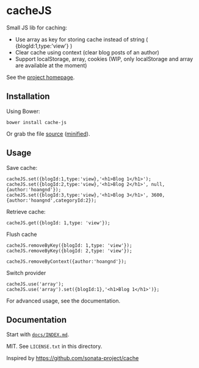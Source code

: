 # cacheJS

Small JS lib for caching:
* Use array as key for storing cache instead of string ( {blogId:1,type:'view'} )
* Clear cache using context (clear blog posts of an author)
* Support localStorage, array, cookies (WIP, only localStorage and array are available at the moment)

See the [project homepage](http://hoangnd25.github.io/cacheJS).

## Installation
Using Bower:

    bower install cache-js

Or grab the file [source](https://raw.githubusercontent.com/hoangnd25/cacheJS/master/dist/cacheJS.js) ([minified](https://raw.githubusercontent.com/hoangnd25/cacheJS/master/dist/cacheJS.min.js)).

## Usage

Save cache:

    cacheJS.set({blogId:1,type:'view},'<h1>Blog 1</h1>');
    cacheJS.set({blogId:2,type:'view},'<h1>Blog 2</h1>', null, {author:'hoangnd'});
    cacheJS.set({blogId:3,type:'view},'<h1>Blog 3</h1>', 3600, {author:'hoangnd',categoryId:2});
    
Retrieve cache:
    
    cacheJS.get({blogId: 1,type: 'view'});
    
Flush cache

    cacheJS.removeByKey({blogId: 1,type: 'view'});
    cacheJS.removeByKey({blogId: 2,type: 'view'});
    
    cacheJS.removeByContext({author:'hoangnd'});
        
Switch provider

    cacheJS.use('array');
    cacheJS.use('array').set({blogId:1},'<h1>Blog 1</h1>')};
    
For advanced usage, see the documentation.

## Documentation

Start with [`docs/INDEX.md`](https://github.com/hoangnd25/cacheJS/blob/master/docs/INDEX.md).

MIT. See `LICENSE.txt` in this directory.

Inspired by https://github.com/sonata-project/cache
